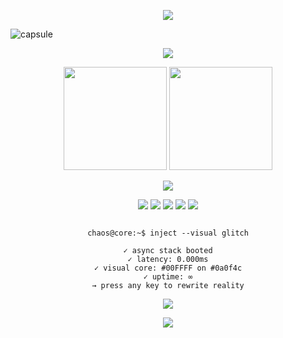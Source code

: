 <!-- CHAOS README.md -->

<!-- GLITCHY HEADER (TYPING-EFFEKT) -->
<p align="center">
  <img src="https://readme-typing-svg.herokuapp.com?font=Fira+Code&size=24&pause=1000&color=00FFFF&center=true&vCenter=true&width=700&lines=System%20Online...;Entering%20Glitch%20State...;Visual%20Layer%3A%20Neon%20Overdrive;Reality%20Override%3A%20CHAOS" />
</p>

<!-- CAPSULE WAVE HEADER -->
![capsule](https://capsule-render.vercel.app/api?type=waving&color=0:0a0f4c,100:00ffff&height=160&section=header&text=CHAOS&fontSize=48&fontColor=ffffff&animation=fadeIn&fontAlignY=35)

<!-- SKILL ICON BLOCK -->
<p align="center">
  <img src="https://skillicons.dev/icons?i=go,py,ts,js,html,css,react,nextjs,nodejs,bash,powershell,git,docker,postgres,linux,vscode" />
</p>

<!-- STATS COMBO BLOCK -->
<p align="center">
  <img src="https://github-readme-stats.vercel.app/api?username=Cha03s&show_icons=true&theme=tokyonight&count_private=true&hide=issues&title_color=00ffff&icon_color=00ffff&text_color=ffffff&bg_color=0d1117" height="165" />
  <img src="https://github-readme-streak-stats.herokuapp.com/?user=Cha03s&theme=tokyonight&background=0d1117&ring=00ffff&fire=00ffff&currStreakLabel=ffffff" height="165" />
</p>

<!-- ACTIVITY GRAPH (NEON-MODE) -->
<p align="center">
  <img src="https://github-readme-activity-graph.vercel.app/graph?username=Cha03s&theme=react-dark&area=true&color=00ffff&point=1e90ff&line=00ffff&bg_color=0d1117" />
</p>

<!-- POWER BADGES -->
<p align="center">
  <img src="https://img.shields.io/badge/Build-Stable-00ffff?style=for-the-badge&logo=vercel&logoColor=white" />
  <img src="https://img.shields.io/badge/Latency-%3C1ms-0a0f4c?style=for-the-badge&logo=clockify&logoColor=white" />
  <img src="https://img.shields.io/badge/CI/CD-Auto-1e90ff?style=for-the-badge&logo=githubactions&logoColor=white" />
  <img src="https://img.shields.io/badge/Mode-Dark%20Neon-blueviolet?style=for-the-badge&logo=obsidian&logoColor=white" />
  <img src="https://img.shields.io/badge/State-CHAOS-00ffff?style=for-the-badge&logo=neovim&logoColor=white" />
</p>

<!-- CYBER TERMINAL SIMULATION -->
<pre align="center"><code>
chaos@core:~$ inject --visual glitch

✓ async stack booted
✓ latency: 0.000ms
✓ visual core: #00FFFF on #0a0f4c
✓ uptime: ∞
→ press any key to rewrite reality
</code></pre>

<!-- FINAL CTA BADGE -->
<p align="center">
  <img src="https://img.shields.io/badge/terminal-$%20cd%20~%2FCHAOS-black?style=for-the-badge&logo=gnubash&logoColor=white" />
</p>

<!-- CAPSULE FOOTER -->
<p align="center">
  <img src="https://capsule-render.vercel.app/api?type=waving&color=0:00ffff,100:0a0f4c&height=120&section=footer"/>
</p>